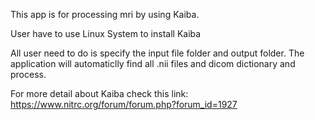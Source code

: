 This app is for processing mri by using Kaiba.</br>

User have to use Linux System to install Kaiba</br>

All user need to do is specify the input file folder and output folder. The application will automaticlly find all .nii files and dicom dictionary and process.</br>

For more detail about Kaiba check this link:  https://www.nitrc.org/forum/forum.php?forum_id=1927


